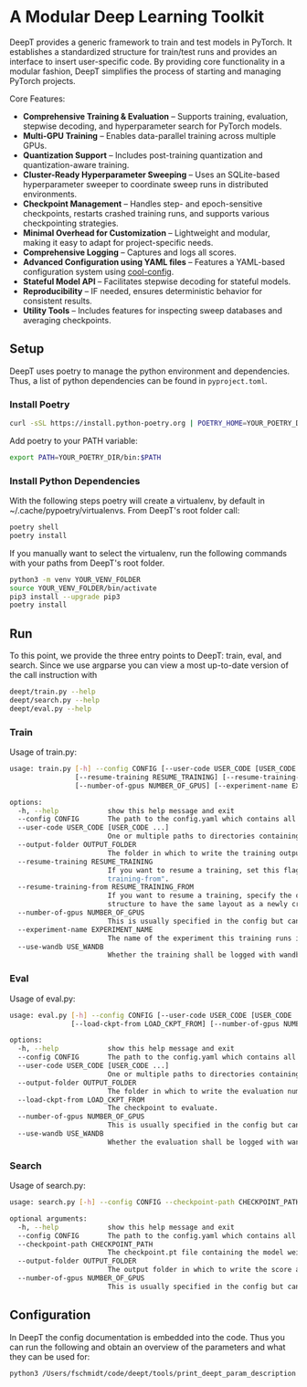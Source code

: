 # A Modular Deep Learning Toolkit

DeepT provides a generic framework to train and test models in PyTorch.
It establishes a standardized structure for train/test runs and provides an interface to insert user-specific code.
By providing core functionality in a modular fashion, DeepT simplifies the process of starting and managing PyTorch projects.

Core Features:

- **Comprehensive Training & Evaluation** – Supports training, evaluation, stepwise decoding, and hyperparameter search for PyTorch models.
- **Multi-GPU Training** – Enables data-parallel training across multiple GPUs.
- **Quantization Support** – Includes post-training quantization and quantization-aware training.
- **Cluster-Ready Hyperparameter Sweeping** – Uses an SQLite-based hyperparameter sweeper to coordinate sweep runs in distributed environments.
- **Checkpoint Management** – Handles step- and epoch-sensitive checkpoints, restarts crashed training runs, and supports various checkpointing strategies.
- **Minimal Overhead for Customization** – Lightweight and modular, making it easy to adapt for project-specific needs.
- **Comprehensive Logging** – Captures and logs all scores.
- **Advanced Configuration using YAML files** – Features a YAML-based configuration system using [cool-config](https://github.com/flixxox/yaml-config-mngr).
- **Stateful Model API** – Facilitates stepwise decoding for stateful models.
- **Reproducibility** – IF needed, ensures deterministic behavior for consistent results.
- **Utility Tools** – Includes features for inspecting sweep databases and averaging checkpoints.


## Setup ##

DeepT uses poetry to manage the python environment and dependencies.
Thus, a list of python dependencies can be found in `pyproject.toml`.

### Install Poetry ####

```bash
curl -sSL https://install.python-poetry.org | POETRY_HOME=YOUR_POETRY_DIR python3 -
```

Add poetry to your PATH variable:
```bash
export PATH=YOUR_POETRY_DIR/bin:$PATH
```

### Install Python Dependencies ####

With the following steps poetry will create a virtualenv, by default in ~/.cache/pypoetry/virtualenvs.
From DeepT's root folder call:
```bash
poetry shell
poetry install
```

If you manually want to select the virtualenv, run the following commands with your paths from DeepT's root folder.
```bash
python3 -m venv YOUR_VENV_FOLDER
source YOUR_VENV_FOLDER/bin/activate
pip3 install --upgrade pip3
poetry install
```

## Run ##

To this point, we provide the three entry points to DeepT: train, eval, and search.
Since we use argparse you can view a most up-to-date version of the call instruction with
```bash
deept/train.py --help
deept/search.py --help
deept/eval.py --help
```

### Train ###

Usage of train.py:

```bash
usage: train.py [-h] --config CONFIG [--user-code USER_CODE [USER_CODE ...]] --output-folder OUTPUT_FOLDER
                [--resume-training RESUME_TRAINING] [--resume-training-from RESUME_TRAINING_FROM]
                [--number-of-gpus NUMBER_OF_GPUS] [--experiment-name EXPERIMENT_NAME] [--use-wandb USE_WANDB]

options:
  -h, --help            show this help message and exit
  --config CONFIG       The path to the config.yaml which contains all user defined parameters.
  --user-code USER_CODE [USER_CODE ...]
                        One or multiple paths to directories containing user code.
  --output-folder OUTPUT_FOLDER
                        The folder in which to write the training output (ckpts, learning-rates, perplexities etc.)
  --resume-training RESUME_TRAINING
                        If you want to resume a training, set this flag to 1 and specify the directory with "resume-
                        training-from".
  --resume-training-from RESUME_TRAINING_FROM
                        If you want to resume a training, specify the output directory here. We expect its folder
                        structure to have the same layout as a newly created one by DeepT.
  --number-of-gpus NUMBER_OF_GPUS
                        This is usually specified in the config but can also be overwritten from the cli.
  --experiment-name EXPERIMENT_NAME
                        The name of the experiment this training runs in.
  --use-wandb USE_WANDB
                        Whether the training shall be logged with wandb.
```

### Eval ###

Usage of eval.py:

```bash
usage: eval.py [-h] --config CONFIG [--user-code USER_CODE [USER_CODE ...]] --output-folder OUTPUT_FOLDER
               [--load-ckpt-from LOAD_CKPT_FROM] [--number-of-gpus NUMBER_OF_GPUS] [--use-wandb USE_WANDB]

options:
  -h, --help            show this help message and exit
  --config CONFIG       The path to the config.yaml which contains all user defined parameters.
  --user-code USER_CODE [USER_CODE ...]
                        One or multiple paths to directories containing user code.
  --output-folder OUTPUT_FOLDER
                        The folder in which to write the evaluation numbers.
  --load-ckpt-from LOAD_CKPT_FROM
                        The checkpoint to evaluate.
  --number-of-gpus NUMBER_OF_GPUS
                        This is usually specified in the config but can also be overwritten from the cli.
  --use-wandb USE_WANDB
                        Whether the evaluation shall be logged with wandb.
```

### Search ###

Usage of search.py:

```bash
usage: search.py [-h] --config CONFIG --checkpoint-path CHECKPOINT_PATH [--output-folder OUTPUT_FOLDER] [--number-of-gpus NUMBER_OF_GPUS]

optional arguments:
  -h, --help            show this help message and exit
  --config CONFIG       The path to the config.yaml which contains all user defined parameters. It may or may not match the one trained with. This is up to the user to ensure.
  --checkpoint-path CHECKPOINT_PATH
                        The checkpoint.pt file containing the model weights.
  --output-folder OUTPUT_FOLDER
                        The output folder in which to write the score and hypotheses.
  --number-of-gpus NUMBER_OF_GPUS
                        This is usually specified in the config but can also be overwritten from the cli. However, in search this can only be 0 or 1. We do not support multi-gpu decoding. If you set it to >1 we will set it back to 1 so that you dont need to modify the config in search.
```


## Configuration ##

In DeepT the config documentation is embedded into the code.
Thus you can run the following and obtain an overview of the parameters and what they can be used for:
```bash
python3 /Users/fschmidt/code/deept/tools/print_deept_param_description.py
```